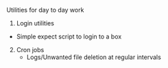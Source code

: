 Utilities for day to day work

1. Login utilities
-  Simple expect script to login to a box

2. Cron jobs
    - Logs/Unwanted file deletion at regular intervals


